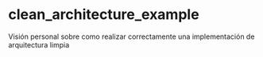 # clean_architecture_example
Visión personal sobre como realizar correctamente una implementación de arquitectura limpia
